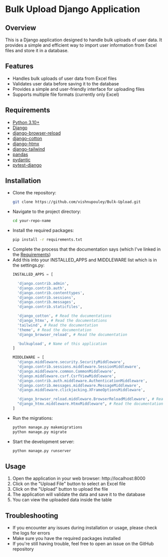 # Bulk Upload Django Application

## Overview

This is a Django application designed to handle bulk uploads of user data. It provides a simple and efficient way to import user information from Excel files and store it in a database.

## Features

- Handles bulk uploads of user data from Excel files
- Validates user data before saving it to the database
- Provides a simple and user-friendly interface for uploading files
- Supports multiple file formats (currently only Excel)

## Requirements

- [Python 3.10+](https://docs.python.org/3/whatsnew/3.10.html)
- [Django](https://docs.djangoproject.com/en/5.1/)
- [django-browser-reload](https://github.com/adamchainz/django-browser-reload)
- [django-cotton](https://django-cotton.com)
- [django-htmx](https://django-htmx.readthedocs.io)
- [django-tailwind](https://django-tailwind.readthedocs.io/en/latest/installation.html)
- [pandas](https://pandas.pydata.org/docs)
- [pydantic](https://docs.pydantic.dev/latest)
- [pytest-django](https://pytest-django.readthedocs.io)
  
## Installation

- Clone the repository:
  ```bash
  git clone https://github.com/vishnupouley/Bulk-Upload.git
  ```
- Navigate to the project directory:
  ```bash
  cd your-repo-name
  ```
- Install the required packages:
  ```bash
  pip install -r requirements.txt
  ```
- Complete the process that the documentation says (which I've linked in the [Requirements](https://github.com/vishnupouley/Bulk-Upload/blob/main/README.md#requirements))
- Add this into your INSTALLED_APPS and MIDDLEWARE list which is in the settings.py:
  ```python
  INSTALLED_APPS = [
  
    'django.contrib.admin',
    'django.contrib.auth',
    'django.contrib.contenttypes',
    'django.contrib.sessions',
    'django.contrib.messages',
    'django.contrib.staticfiles',

    'django_cotton', # Read the ducumentations
    'django_htmx', # Read the documentations
    'tailwind', # Read the documentation
    'theme', # Read the documentation
    'django_browser_reload', # Read the documentation

    'bulkupload', # Name of this application 
  ]

  MIDDLEWARE = [
    'django.middleware.security.SecurityMiddleware',
    'django.contrib.sessions.middleware.SessionMiddleware',
    'django.middleware.common.CommonMiddleware',
    'django.middleware.csrf.CsrfViewMiddleware',
    'django.contrib.auth.middleware.AuthenticationMiddleware',
    'django.contrib.messages.middleware.MessageMiddleware',
    'django.middleware.clickjacking.XFrameOptionsMiddleware',

    'django_browser_reload.middleware.BrowserReloadMiddleware', # Read the documentation
    "django_htmx.middleware.HtmxMiddleware", # Read the documentation
  ]
  ```
- Run the migrations:
  ```bash
  python manage.py makemigrations
  python manage.py migrate
  ```
- Start the development server:
  ```bash
  python manage.py runserver
  ```

## Usage

1. Open the application in your web browser: http://localhost:8000
2. Click on the "Upload File" button to select an Excel file
3. Click on the "Upload" button to upload the file
4. The application will validate the data and save it to the database
5. You can view the uploaded data inside the table

## Troubleshooting

- If you encounter any issues during installation or usage, please check the logs for errors
- Make sure you have the required packages installed
- If you're still having trouble, feel free to open an issue on the GitHub repository
